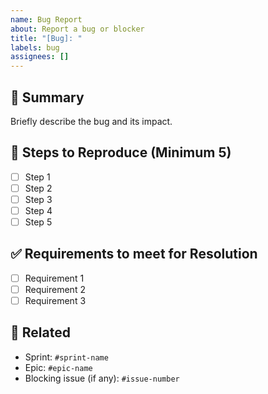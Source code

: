 ```yaml
---
name: Bug Report
about: Report a bug or blocker
title: "[Bug]: "
labels: bug
assignees: []
---
```


## 🐞 Summary
Briefly describe the bug and its impact.

## 🔁 Steps to Reproduce (Minimum 5)
- [ ] Step 1
- [ ] Step 2
- [ ] Step 3
- [ ] Step 4
- [ ] Step 5

## ✅ Requirements to meet for Resolution
- [ ] Requirement 1
- [ ] Requirement 2
- [ ] Requirement 3

## 🧩 Related
- Sprint: `#sprint-name`
- Epic: `#epic-name`
- Blocking issue (if any): `#issue-number`
